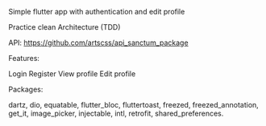 Simple flutter app with authentication and edit profile

Practice clean Architecture (TDD)

API: https://github.com/artscss/api_sanctum_package

Features:

Login
Register
View profile
Edit profile

Packages:

dartz,
dio,
equatable,
flutter_bloc,
fluttertoast,
freezed,
freezed_annotation,
get_it,
image_picker,
injectable,
intl,
retrofit,
shared_preferences.
